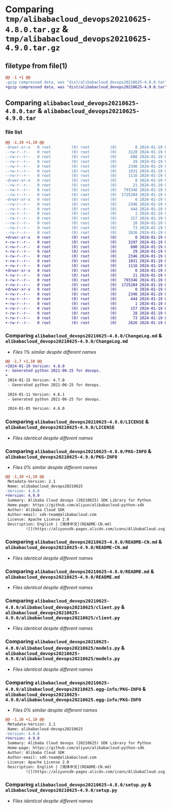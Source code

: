 # Comparing `tmp/alibabacloud_devops20210625-4.8.0.tar.gz` & `tmp/alibabacloud_devops20210625-4.9.0.tar.gz`

## filetype from file(1)

```diff
@@ -1 +1 @@
-gzip compressed data, was "dist/alibabacloud_devops20210625-4.8.0.tar", last modified: Fri Jan 19 06:09:22 2024, max compression
+gzip compressed data, was "dist/alibabacloud_devops20210625-4.9.0.tar", last modified: Fri Jan 19 07:25:24 2024, max compression
```

## Comparing `alibabacloud_devops20210625-4.8.0.tar` & `alibabacloud_devops20210625-4.9.0.tar`

### file list

```diff
@@ -1,19 +1,19 @@
-drwxr-xr-x   0 root         (0) root         (0)        0 2024-01-19 06:09:22.000000 alibabacloud_devops20210625-4.8.0/
--rw-r--r--   0 root         (0) root         (0)     3128 2024-01-19 06:09:22.000000 alibabacloud_devops20210625-4.8.0/ChangeLog.md
--rw-r--r--   0 root         (0) root         (0)      600 2024-01-19 06:09:22.000000 alibabacloud_devops20210625-4.8.0/LICENSE
--rw-r--r--   0 root         (0) root         (0)       29 2024-01-19 06:09:22.000000 alibabacloud_devops20210625-4.8.0/MANIFEST.in
--rw-r--r--   0 root         (0) root         (0)     2346 2024-01-19 06:09:22.000000 alibabacloud_devops20210625-4.8.0/PKG-INFO
--rw-r--r--   0 root         (0) root         (0)     1031 2024-01-19 06:09:22.000000 alibabacloud_devops20210625-4.8.0/README-CN.md
--rw-r--r--   0 root         (0) root         (0)     1116 2024-01-19 06:09:22.000000 alibabacloud_devops20210625-4.8.0/README.md
-drwxr-xr-x   0 root         (0) root         (0)        0 2024-01-19 06:09:22.000000 alibabacloud_devops20210625-4.8.0/alibabacloud_devops20210625/
--rw-r--r--   0 root         (0) root         (0)       21 2024-01-19 06:09:22.000000 alibabacloud_devops20210625-4.8.0/alibabacloud_devops20210625/__init__.py
--rw-r--r--   0 root         (0) root         (0)   793346 2024-01-19 06:09:22.000000 alibabacloud_devops20210625-4.8.0/alibabacloud_devops20210625/client.py
--rw-r--r--   0 root         (0) root         (0)  1725204 2024-01-19 06:09:22.000000 alibabacloud_devops20210625-4.8.0/alibabacloud_devops20210625/models.py
-drwxr-xr-x   0 root         (0) root         (0)        0 2024-01-19 06:09:22.000000 alibabacloud_devops20210625-4.8.0/alibabacloud_devops20210625.egg-info/
--rw-r--r--   0 root         (0) root         (0)     2346 2024-01-19 06:09:22.000000 alibabacloud_devops20210625-4.8.0/alibabacloud_devops20210625.egg-info/PKG-INFO
--rw-r--r--   0 root         (0) root         (0)      444 2024-01-19 06:09:22.000000 alibabacloud_devops20210625-4.8.0/alibabacloud_devops20210625.egg-info/SOURCES.txt
--rw-r--r--   0 root         (0) root         (0)        1 2024-01-19 06:09:22.000000 alibabacloud_devops20210625-4.8.0/alibabacloud_devops20210625.egg-info/dependency_links.txt
--rw-r--r--   0 root         (0) root         (0)      157 2024-01-19 06:09:22.000000 alibabacloud_devops20210625-4.8.0/alibabacloud_devops20210625.egg-info/requires.txt
--rw-r--r--   0 root         (0) root         (0)       28 2024-01-19 06:09:22.000000 alibabacloud_devops20210625-4.8.0/alibabacloud_devops20210625.egg-info/top_level.txt
--rw-r--r--   0 root         (0) root         (0)       73 2024-01-19 06:09:22.000000 alibabacloud_devops20210625-4.8.0/setup.cfg
--rw-r--r--   0 root         (0) root         (0)     2626 2024-01-19 06:09:22.000000 alibabacloud_devops20210625-4.8.0/setup.py
+drwxr-xr-x   0 root         (0) root         (0)        0 2024-01-19 07:25:24.000000 alibabacloud_devops20210625-4.9.0/
+-rw-r--r--   0 root         (0) root         (0)     3197 2024-01-19 07:25:24.000000 alibabacloud_devops20210625-4.9.0/ChangeLog.md
+-rw-r--r--   0 root         (0) root         (0)      600 2024-01-19 07:25:24.000000 alibabacloud_devops20210625-4.9.0/LICENSE
+-rw-r--r--   0 root         (0) root         (0)       29 2024-01-19 07:25:24.000000 alibabacloud_devops20210625-4.9.0/MANIFEST.in
+-rw-r--r--   0 root         (0) root         (0)     2346 2024-01-19 07:25:24.000000 alibabacloud_devops20210625-4.9.0/PKG-INFO
+-rw-r--r--   0 root         (0) root         (0)     1031 2024-01-19 07:25:24.000000 alibabacloud_devops20210625-4.9.0/README-CN.md
+-rw-r--r--   0 root         (0) root         (0)     1116 2024-01-19 07:25:24.000000 alibabacloud_devops20210625-4.9.0/README.md
+drwxr-xr-x   0 root         (0) root         (0)        0 2024-01-19 07:25:24.000000 alibabacloud_devops20210625-4.9.0/alibabacloud_devops20210625/
+-rw-r--r--   0 root         (0) root         (0)       21 2024-01-19 07:25:24.000000 alibabacloud_devops20210625-4.9.0/alibabacloud_devops20210625/__init__.py
+-rw-r--r--   0 root         (0) root         (0)   793346 2024-01-19 07:25:24.000000 alibabacloud_devops20210625-4.9.0/alibabacloud_devops20210625/client.py
+-rw-r--r--   0 root         (0) root         (0)  1725204 2024-01-19 07:25:24.000000 alibabacloud_devops20210625-4.9.0/alibabacloud_devops20210625/models.py
+drwxr-xr-x   0 root         (0) root         (0)        0 2024-01-19 07:25:24.000000 alibabacloud_devops20210625-4.9.0/alibabacloud_devops20210625.egg-info/
+-rw-r--r--   0 root         (0) root         (0)     2346 2024-01-19 07:25:24.000000 alibabacloud_devops20210625-4.9.0/alibabacloud_devops20210625.egg-info/PKG-INFO
+-rw-r--r--   0 root         (0) root         (0)      444 2024-01-19 07:25:24.000000 alibabacloud_devops20210625-4.9.0/alibabacloud_devops20210625.egg-info/SOURCES.txt
+-rw-r--r--   0 root         (0) root         (0)        1 2024-01-19 07:25:24.000000 alibabacloud_devops20210625-4.9.0/alibabacloud_devops20210625.egg-info/dependency_links.txt
+-rw-r--r--   0 root         (0) root         (0)      157 2024-01-19 07:25:24.000000 alibabacloud_devops20210625-4.9.0/alibabacloud_devops20210625.egg-info/requires.txt
+-rw-r--r--   0 root         (0) root         (0)       28 2024-01-19 07:25:24.000000 alibabacloud_devops20210625-4.9.0/alibabacloud_devops20210625.egg-info/top_level.txt
+-rw-r--r--   0 root         (0) root         (0)       73 2024-01-19 07:25:24.000000 alibabacloud_devops20210625-4.9.0/setup.cfg
+-rw-r--r--   0 root         (0) root         (0)     2626 2024-01-19 07:25:24.000000 alibabacloud_devops20210625-4.9.0/setup.py
```

### Comparing `alibabacloud_devops20210625-4.8.0/ChangeLog.md` & `alibabacloud_devops20210625-4.9.0/ChangeLog.md`

 * *Files 1% similar despite different names*

```diff
@@ -1,7 +1,10 @@
+2024-01-19 Version: 4.8.0
+- Generated python 2021-06-25 for devops.
+
 2024-01-15 Version: 4.7.0
 - Generated python 2021-06-25 for devops.
 
 2024-01-11 Version: 4.6.1
 - Generated python 2021-06-25 for devops.
 
 2024-01-05 Version: 4.6.0
```

### Comparing `alibabacloud_devops20210625-4.8.0/LICENSE` & `alibabacloud_devops20210625-4.9.0/LICENSE`

 * *Files identical despite different names*

### Comparing `alibabacloud_devops20210625-4.8.0/PKG-INFO` & `alibabacloud_devops20210625-4.9.0/PKG-INFO`

 * *Files 0% similar despite different names*

```diff
@@ -1,10 +1,10 @@
 Metadata-Version: 2.1
 Name: alibabacloud_devops20210625
-Version: 4.8.0
+Version: 4.9.0
 Summary: Alibaba Cloud devops (20210625) SDK Library for Python
 Home-page: https://github.com/aliyun/alibabacloud-python-sdk
 Author: Alibaba Cloud SDK
 Author-email: sdk-team@alibabacloud.com
 License: Apache License 2.0
 Description: English | [简体中文](README-CN.md)
         ![](https://aliyunsdk-pages.alicdn.com/icons/AlibabaCloud.svg)
```

### Comparing `alibabacloud_devops20210625-4.8.0/README-CN.md` & `alibabacloud_devops20210625-4.9.0/README-CN.md`

 * *Files identical despite different names*

### Comparing `alibabacloud_devops20210625-4.8.0/README.md` & `alibabacloud_devops20210625-4.9.0/README.md`

 * *Files identical despite different names*

### Comparing `alibabacloud_devops20210625-4.8.0/alibabacloud_devops20210625/client.py` & `alibabacloud_devops20210625-4.9.0/alibabacloud_devops20210625/client.py`

 * *Files identical despite different names*

### Comparing `alibabacloud_devops20210625-4.8.0/alibabacloud_devops20210625/models.py` & `alibabacloud_devops20210625-4.9.0/alibabacloud_devops20210625/models.py`

 * *Files identical despite different names*

### Comparing `alibabacloud_devops20210625-4.8.0/alibabacloud_devops20210625.egg-info/PKG-INFO` & `alibabacloud_devops20210625-4.9.0/alibabacloud_devops20210625.egg-info/PKG-INFO`

 * *Files 0% similar despite different names*

```diff
@@ -1,10 +1,10 @@
 Metadata-Version: 2.1
 Name: alibabacloud-devops20210625
-Version: 4.8.0
+Version: 4.9.0
 Summary: Alibaba Cloud devops (20210625) SDK Library for Python
 Home-page: https://github.com/aliyun/alibabacloud-python-sdk
 Author: Alibaba Cloud SDK
 Author-email: sdk-team@alibabacloud.com
 License: Apache License 2.0
 Description: English | [简体中文](README-CN.md)
         ![](https://aliyunsdk-pages.alicdn.com/icons/AlibabaCloud.svg)
```

### Comparing `alibabacloud_devops20210625-4.8.0/setup.py` & `alibabacloud_devops20210625-4.9.0/setup.py`

 * *Files identical despite different names*

